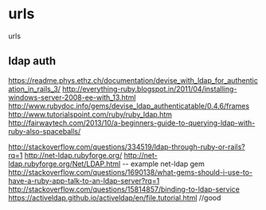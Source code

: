 # urls
urls

ldap auth
--------------
https://readme.phys.ethz.ch/documentation/devise_with_ldap_for_authentication_in_rails_3/
http://everything-ruby.blogspot.in/2011/04/installing-windows-server-2008-ee-with_13.html
http://www.rubydoc.info/gems/devise_ldap_authenticatable/0.4.6/frames
http://www.tutorialspoint.com/ruby/ruby_ldap.htm   
http://fairwaytech.com/2013/10/a-beginners-guide-to-querying-ldap-with-ruby-also-spaceballs/

http://stackoverflow.com/questions/334519/ldap-through-ruby-or-rails?rq=1
http://net-ldap.rubyforge.org/
http://net-ldap.rubyforge.org/Net/LDAP.html  -- example   net-ldap gem 
http://stackoverflow.com/questions/1690138/what-gems-should-i-use-to-have-a-ruby-app-talk-to-an-ldap-server?rq=1
http://stackoverflow.com/questions/15814857/binding-to-ldap-service
https://activeldap.github.io/activeldap/en/file.tutorial.html //good
